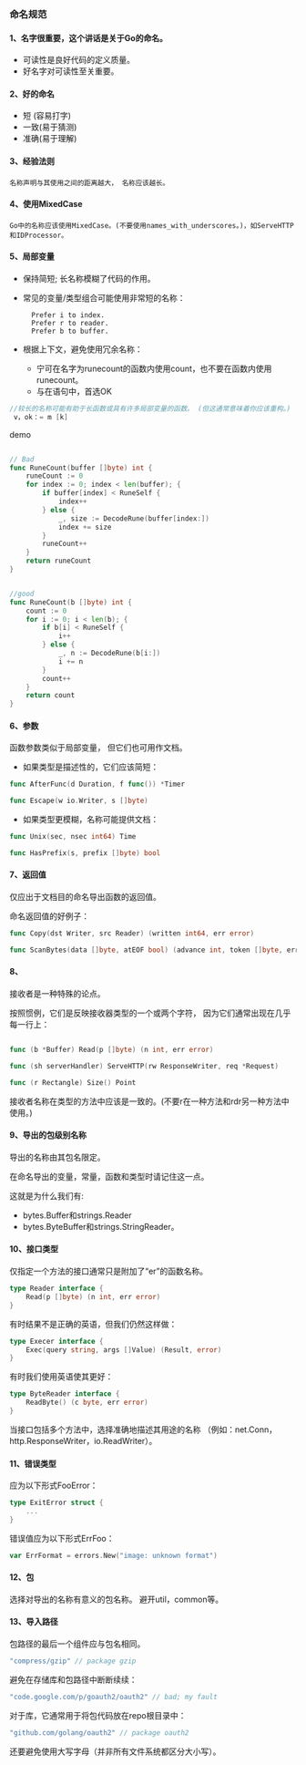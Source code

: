 ### 命名规范

#### 1、名字很重要，这个讲话是关于Go的命名。

- 可读性是良好代码的定义质量。
- 好名字对可读性至关重要。

#### 2、好的命名

- 短  (容易打字)  
- 一致(易于猜测) 
- 准确(易于理解)

#### 3、经验法则

    名称声明与其使用之间的距离越大， 名称应该越长。


#### 4、使用MixedCase
    Go中的名称应该使用MixedCase。(不要使用names_with_underscores。)，如ServeHTTP和IDProcessor。

#### 5、局部变量

- 保持简短; 长名称模糊了代码的作用。
- 常见的变量/类型组合可能使用非常短的名称：  
   
        Prefer i to index. 
        Prefer r to reader. 
        Prefer b to buffer.

- 根据上下文，避免使用冗余名称：

    - 宁可在名字为runecount的函数内使用count，也不要在函数内使用runecount。
    - 与在语句中，首选OK  
    
```go
//较长的名称可能有助于长函数或具有许多局部变量的函数。 (但这通常意味着你应该重构。)
 v，ok：= m [k]
```
  

demo
```go

// Bad
func RuneCount(buffer []byte) int {
    runeCount := 0
    for index := 0; index < len(buffer); {
        if buffer[index] < RuneSelf {
            index++
        } else {
            _, size := DecodeRune(buffer[index:])
            index += size
        }
        runeCount++
    }
    return runeCount
}


//good 
func RuneCount(b []byte) int {
    count := 0
    for i := 0; i < len(b); {
        if b[i] < RuneSelf {
            i++
        } else {
            _, n := DecodeRune(b[i:])
            i += n
        }
        count++
    }
    return count
}
```    

#### 6、参数

函数参数类似于局部变量， 但它们也可用作文档。  

- 如果类型是描述性的，它们应该简短：

```go
func AfterFunc(d Duration, f func()) *Timer

func Escape(w io.Writer, s []byte)

```
- 如果类型更模糊，名称可能提供文档：

```go
func Unix(sec, nsec int64) Time

func HasPrefix(s, prefix []byte) bool
```

#### 7、返回值

仅应出于文档目的命名导出函数的返回值。

命名返回值的好例子：
```go
func Copy(dst Writer, src Reader) (written int64, err error)

func ScanBytes(data []byte, atEOF bool) (advance int, token []byte, err error)

```

#### 8、

接收者是一种特殊的论点。

按照惯例，它们是反映接收器类型的一个或两个字符，
因为它们通常出现在几乎每一行上：
```go

func (b *Buffer) Read(p []byte) (n int, err error)

func (sh serverHandler) ServeHTTP(rw ResponseWriter, req *Request)

func (r Rectangle) Size() Point
```

接收者名称在类型的方法中应该是一致的。(不要r在一种方法和rdr另一种方法中使用。)


#### 9、导出的包级别名称
     
导出的名称由其包名限定。
     
在命名导出的变量，常量，函数和类型时请记住这一点。

这就是为什么我们有:
- bytes.Buffer和strings.Reader
- bytes.ByteBuffer和strings.StringReader。

#### 10、接口类型

仅指定一个方法的接口通常只是附加了“er”的函数名称。

```go
type Reader interface {
    Read(p []byte) (n int, err error)
}
```

有时结果不是正确的英语，但我们仍然这样做：

```go
type Execer interface {
    Exec(query string, args []Value) (Result, error)
}
```

有时我们使用英语使其更好：

```go
type ByteReader interface {
    ReadByte() (c byte, err error)
}
```
当接口包括多个方法中，选择准确地描述其用途的名称
（例如：net.Conn，http.ResponseWriter，io.ReadWriter）。

#### 11、错误类型

应为以下形式FooError：
```go
type ExitError struct {
    ...
}
```

错误值应为以下形式ErrFoo：
```go
var ErrFormat = errors.New("image: unknown format")

```

#### 12、包
选择对导出的名称有意义的包名称。
避开util，common等。


#### 13、导入路径

包路径的最后一个组件应与包名相同。
```go
"compress/gzip" // package gzip
```

避免在存储库和包路径中断断续续：
```go
"code.google.com/p/goauth2/oauth2" // bad; my fault
```

对于库，它通常用于将包代码放在repo根目录中：
```go
"github.com/golang/oauth2" // package oauth2
```
还要避免使用大写字母（并非所有文件系统都区分大小写）。

